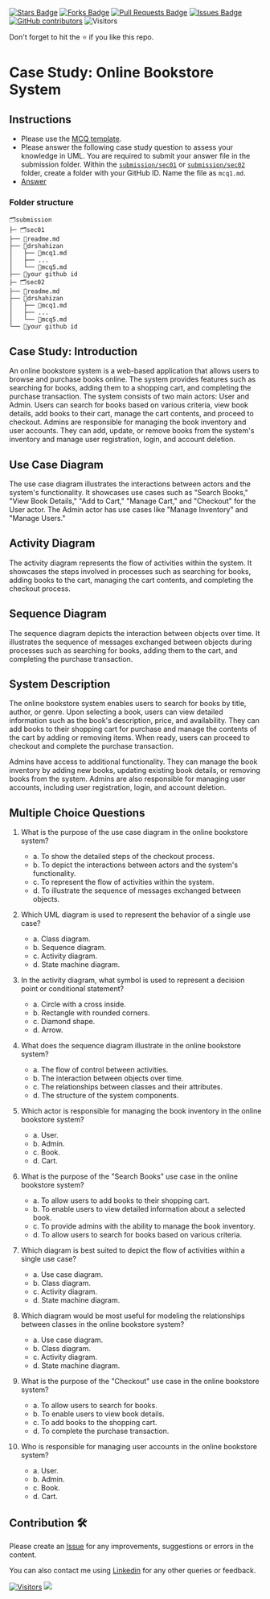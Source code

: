 <a href="https://github.com/drshahizan/software-engineering/stargazers"><img src="https://img.shields.io/github/stars/drshahizan/software-engineering" alt="Stars Badge"/></a>
<a href="https://github.com/drshahizan/software-engineering/network/members"><img src="https://img.shields.io/github/forks/drshahizan/software-engineering" alt="Forks Badge"/></a>
<a href="https://github.com/drshahizan/software-engineering/pulls"><img src="https://img.shields.io/github/issues-pr/drshahizan/software-engineering" alt="Pull Requests Badge"/></a>
<a href="https://github.com/drshahizan/software-engineering"><img src="https://img.shields.io/github/issues/drshahizan/software-engineering" alt="Issues Badge"/></a>
<a href="https://github.com/drshahizan/software-engineering/graphs/contributors"><img alt="GitHub contributors" src="https://img.shields.io/github/contributors/drshahizan/software-engineering?color=2b9348"></a>
![Visitors](https://api.visitorbadge.io/api/visitors?path=https%3A%2F%2Fgithub.com%2Fdrshahizan%2Fsoftware-engineering&labelColor=%23d9e3f0&countColor=%23697689&style=flat)

Don't forget to hit the :star: if you like this repo.

# Case Study: Online Bookstore System

## Instructions
- Please use the [MCQ template](temp_mcq.md).
- Please answer the following case study question to assess your knowledge in UML. You are required to submit your answer file in the submission folder. Within the [`submission/sec01`](../submission/sec01) or [`submission/sec02`](../submission/sec02) folder, create a folder with your GitHub ID. Name the file as `mcq1.md`.
- [Answer](https://github.com/drshahizan/software-engineering/blob/main/exercise/uml/submission/sec01/drshahizan/mcq1.md)

### Folder structure

```
🗂️submission
├─ 🗂️sec01
├── 📄readme.md
├── 📁drshahizan
│   ├── 📄mcq1.md
│   ├── ...
│   └── 📄mcq5.md
├── 📁your github id
├─ 🗂️sec02
├── 📄readme.md
├── 📁drshahizan
│   ├── 📄mcq1.md
│   ├── ...
│   └── 📄mcq5.md
└── 📁your github id
```

## Case Study: Introduction
An online bookstore system is a web-based application that allows users to browse and purchase books online. The system provides features such as searching for books, adding them to a shopping cart, and completing the purchase transaction. The system consists of two main actors: User and Admin. Users can search for books based on various criteria, view book details, add books to their cart, manage the cart contents, and proceed to checkout. Admins are responsible for managing the book inventory and user accounts. They can add, update, or remove books from the system's inventory and manage user registration, login, and account deletion.

## Use Case Diagram
The use case diagram illustrates the interactions between actors and the system's functionality. It showcases use cases such as "Search Books," "View Book Details," "Add to Cart," "Manage Cart," and "Checkout" for the User actor. The Admin actor has use cases like "Manage Inventory" and "Manage Users."

## Activity Diagram
The activity diagram represents the flow of activities within the system. It showcases the steps involved in processes such as searching for books, adding books to the cart, managing the cart contents, and completing the checkout process.

## Sequence Diagram
The sequence diagram depicts the interaction between objects over time. It illustrates the sequence of messages exchanged between objects during processes such as searching for books, adding them to the cart, and completing the purchase transaction.

## System Description
The online bookstore system enables users to search for books by title, author, or genre. Upon selecting a book, users can view detailed information such as the book's description, price, and availability. They can add books to their shopping cart for purchase and manage the contents of the cart by adding or removing items. When ready, users can proceed to checkout and complete the purchase transaction.

Admins have access to additional functionality. They can manage the book inventory by adding new books, updating existing book details, or removing books from the system. Admins are also responsible for managing user accounts, including user registration, login, and account deletion.

## Multiple Choice Questions

1. What is the purpose of the use case diagram in the online bookstore system?
   - a. To show the detailed steps of the checkout process.
   - b. To depict the interactions between actors and the system's functionality.
   - c. To represent the flow of activities within the system.
   - d. To illustrate the sequence of messages exchanged between objects.

2. Which UML diagram is used to represent the behavior of a single use case?
   - a. Class diagram.
   - b. Sequence diagram.
   - c. Activity diagram.
   - d. State machine diagram.

3. In the activity diagram, what symbol is used to represent a decision point or conditional statement?
   - a. Circle with a cross inside.
   - b. Rectangle with rounded corners.
   - c. Diamond shape.
   - d. Arrow.

4. What does the sequence diagram illustrate in the online bookstore system?
   - a. The flow of control between activities.
   - b. The interaction between objects over time.
   - c. The relationships between classes and their attributes.
   - d. The structure of the system components.

5. Which actor is responsible for managing the book inventory in the online bookstore system?
   - a. User.
   - b. Admin.
   - c. Book.
   - d. Cart.

6. What is the purpose of the "Search Books" use case in the online bookstore system?
   - a. To allow users to add books to their shopping cart.
   - b. To enable users to view detailed information about a selected book.
   - c. To provide admins with the ability to manage the book inventory.
   - d. To allow users to search for books based on various criteria.

7. Which diagram is best suited to depict the flow of activities within a single use case?
   - a. Use case diagram.
   - b. Class diagram.
   - c. Activity diagram.
   - d. State machine diagram.

8. Which diagram would be most useful for modeling the relationships between classes in the online bookstore system?
   - a. Use case diagram.
   - b. Class diagram.
   - c. Activity diagram.
   - d. State machine diagram.

9. What is the purpose of the "Checkout" use case in the online bookstore system?
   - a. To allow users to search for books.
   - b. To enable users to view book details.
   - c. To add books to the shopping cart.
   - d. To complete the purchase transaction.

10. Who is responsible for managing user accounts in the online bookstore system?
    - a. User.
    - b. Admin.
    - c. Book.
    - d. Cart.

## Contribution 🛠️
Please create an [Issue](https://github.com/drshahizan/software-engineering/issues) for any improvements, suggestions or errors in the content.

You can also contact me using [Linkedin](https://www.linkedin.com/in/drshahizan/) for any other queries or feedback.

[![Visitors](https://api.visitorbadge.io/api/visitors?path=https%3A%2F%2Fgithub.com%2Fdrshahizan&labelColor=%23697689&countColor=%23555555&style=plastic)](https://visitorbadge.io/status?path=https%3A%2F%2Fgithub.com%2Fdrshahizan)
![](https://hit.yhype.me/github/profile?user_id=81284918)
